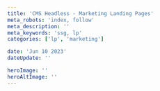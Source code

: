 ```yaml
---
title: 'CMS Headless - Marketing Landing Pages'
meta_robots: 'index, follow'
meta_description: ''
meta_keywords: 'ssg, lp'
categories: ['lp', 'marketing']

date: 'Jun 10 2023'
dateUpdate: ''

heroImage: ''
heroAltImage: ''
---
```



